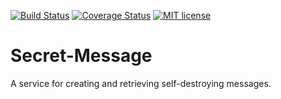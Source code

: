 [![Build Status](https://travis-ci.org/{{zetamorph}}/{{secret-message}}.svg?branch=master)](https://travis-ci.org/{{zetamorph}}/{{secret-message}}.svg?branch=master)
[![Coverage Status](https://coveralls.io/repos/github/{{zetamorph}}/{{secret-message}}/badge.svg?branch=master)](https://coveralls.io/github/{{zetamorph}}/{{secret-message}}??branch=master)
[![MIT license](http://img.shields.io/badge/license-MIT-brightgreen.svg)](http://opensource.org/licenses/MIT)

# Secret-Message
A service for creating and retrieving self-destroying messages.


